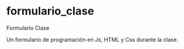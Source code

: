 # formulario_clase
Formulario Clase

Un formulario de programación en Js, HTML y Css durante la clase.
